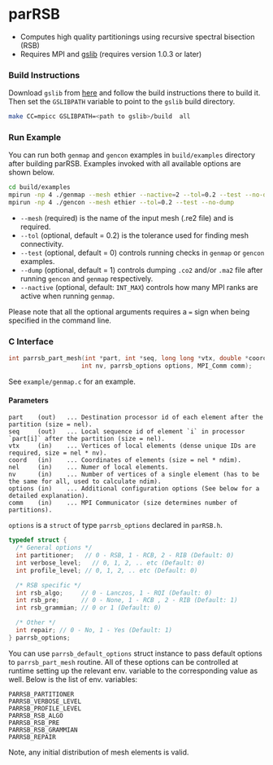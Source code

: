 # parRSB

* Computes high quality partitionings using recursive spectral bisection (RSB)
* Requires MPI and [gslib](https://github.com/gslib/gslib) (requires version
  1.0.3 or later)

### Build Instructions

Download `gslib` from [here](https://github.com/Nek5000/gslib) and follow the
build instructions there to build it. Then set the `GSLIBPATH` variable to point
to the `gslib` build directory.

```sh
make CC=mpicc GSLIBPATH=<path to gslib>/build  all
```

### Run Example

You can run both `genmap` and `gencon` examples in `build/examples` directory
after building parRSB. Examples invoked with all available options are shown
below.

```sh
cd build/examples
mpirun -np 4 ./genmap --mesh ethier --nactive=2 --tol=0.2 --test --no-dump
mpirun -np 4 ./gencon --mesh ethier --tol=0.2 --test --no-dump
```

- `--mesh` (required) is the name of the input mesh (.re2 file) and is required.
- `--tol` (optional, default = 0.2) is the tolerance used for finding mesh
  connectivity.
- `--test` (optional, default = 0) controls running checks in `genmap` or
  `gencon` examples.
- `--dump` (optional, default = 1) controls dumping `.co2` and/or `.ma2` file
  after running `gencon` and `genmap` respectively.
- `--nactive` (optional, default: `INT_MAX`) controls how many MPI ranks are
  active when running `genmap`.

Please note that all the optional arguments requires a `=` sign when being
specified in the command line.

### C Interface

```C
int parrsb_part_mesh(int *part, int *seq, long long *vtx, double *coord, int nel,
                    int nv, parrsb_options options, MPI_Comm comm);
```

See `example/genmap.c` for an example.

#### Parameters

```text
part    (out)   ... Destination processor id of each element after the partition (size = nel).
seq     (out)   ... Local sequence id of element `i` in processor `part[i]` after the partition (size = nel).
vtx     (in)    ... Vertices of local elements (dense unique IDs are required, size = nel * nv).
coord   (in)    ... Coordinates of elements (size = nel * ndim).
nel     (in)    ... Numer of local elements.
nv      (in)    ... Number of vertices of a single element (has to be the same for all, used to calculate ndim).
options (in)    ... Additional configuration options (See below for a detailed explanation).
comm    (in)    ... MPI Communicator (size determines number of partitions).
```

`options` is a `struct` of type `parrsb_options` declared in `parRSB.h`.
```C
typedef struct {
  /* General options */
  int partitioner;   // 0 - RSB, 1 - RCB, 2 - RIB (Default: 0)
  int verbose_level;   // 0, 1, 2, .. etc (Default: 0)
  int profile_level; // 0, 1, 2, .. etc (Default: 0)

  /* RSB specific */
  int rsb_algo;     // 0 - Lanczos, 1 - RQI (Default: 0)
  int rsb_pre;      // 0 - None, 1 - RCB , 2 - RIB (Default: 1)
  int rsb_grammian; // 0 or 1 (Default: 0)

  /* Other */
  int repair; // 0 - No, 1 - Yes (Default: 1)
} parrsb_options;
```

You can use `parrsb_default_options` struct instance to pass default options
to `parrsb_part_mesh` routine. All of these options can be controlled at runtime
setting up the relevant env. variable to the corresponding value as well. Below
is the list of env. variables:

```
PARRSB_PARTITIONER
PARRSB_VERBOSE_LEVEL
PARRSB_PROFILE_LEVEL
PARRSB_RSB_ALGO
PARRSB_RSB_PRE
PARRSB_RSB_GRAMMIAN
PARRSB_REPAIR
```

Note, any initial distribution of mesh elements is valid.
